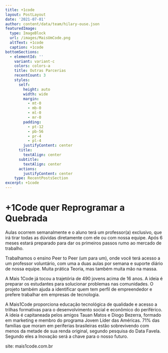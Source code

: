 ```yaml
---
title: +1code
layout: PostLayout
date: '2021-07-01'
author: content/data/team/hilary-ouse.json
featuredImage:
  type: ImageBlock
  url: /images/MaisUmCode.png
  altText: +1code
  caption: +1code
bottomSections:
  - elementId: ''
    variant: variant-c
    colors: colors-a
    title: Outras Parcerias
    recentCount: 3
    styles:
      self:
        height: auto
        width: wide
        margin:
          - mt-0
          - mb-0
          - ml-0
          - mr-0
        padding:
          - pt-12
          - pb-56
          - pr-4
          - pl-4
        justifyContent: center
      title:
        textAlign: center
      subtitle:
        textAlign: center
      actions:
        justifyContent: center
    type: RecentPostsSection
excerpt: +1code
---
```

# +1Code quer Reprogramar a Quebrada

Aulas ocorrem semanalmente e o aluno terá um professor(a) exclusivo, que irá tirar todas as dúvidas diretamente com ele ou com nossa equipe. Após 6 meses estará preparado  para dar os primeiros passos rumo ao mercado de trabalho.

Trabalhamos o ensino Peer to Peer (um para um), onde você terá acesso a um professor voluntário, com uma a duas aulas por semana e suporte diário de nossa equipe. Muita prática Teoria, mas também muita mão na massa.

A Mais 1Code já tocou a trajetória de 490 jovens acima de 16 anos. A ideia é preparar os estudantes para solucionar problemas nas comunidades. O projeto também ajuda a identificar quem tem perfil de empreendedor e prefere trabalhar em empresas de tecnologia.

A Mais1Code proporciona educação tecnológica de qualidade e acesso a trilhas formativas para o desenvolvimento social e econômico do periférico. A ideia é capitaneada pelos amigos Tauan Matos e Diogo Bezerra, formado em marketing e membro do programa Jovem Líder das Américas. 71% das famílias que moram em periferias brasileiras estão sobrevivendo com menos da metade de sua renda original, segundo pesquisa do Data Favela. Segundo eles a Inovação será a chave para o nosso futuro.

site: mais1code.com.br
